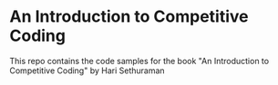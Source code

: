 # An Introduction to Competitive Coding

This repo contains the code samples for the book "An Introduction to Competitive Coding" by Hari Sethuraman
